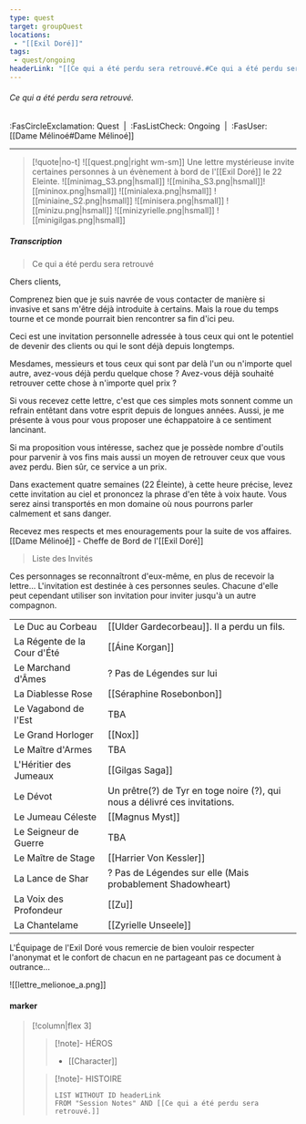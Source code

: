 ```yaml
---
type: quest
target: groupQuest
locations:
 - "[[Exil Doré]]"
tags:
 - quest/ongoing
headerLink: "[[Ce qui a été perdu sera retrouvé.#Ce qui a été perdu sera retrouvé.]]"
---
```

###### Ce qui a été perdu sera retrouvé.
<span class="sub2">:FasCircleExclamation: Quest&nbsp;&nbsp;|&nbsp;&nbsp;:FasListCheck: Ongoing&nbsp;&nbsp;|&nbsp;&nbsp;:FasUser: [[Dame Mélinoé#Dame Mélinoé]]</span>
___
> [!quote|no-t]
>![[quest.png|right wm-sm]] Une lettre mystérieuse invite certaines personnes à un évènement à bord de l'[[Exil Doré]] le 22 Eleinte.
>![[minimag_S3.png|hsmall]] ![[miniha_S3.png|hsmall]]![[mininox.png|hsmall]] ![[minialexa.png|hsmall]] ![[miniaine_S2.png|hsmall]] ![[minisera.png|hsmall]]  ![[minizu.png|hsmall]] ![[minizyrielle.png|hsmall]] ![[minigilgas.png|hsmall]]

##### Transcription
> Ce qui a été perdu sera retrouvé

Chers clients,

Comprenez bien que je suis navrée de vous contacter de manière si invasive et sans m'être déjà introduite à certains. Mais la roue du temps tourne et ce monde pourrait bien rencontrer sa fin d'ici peu.

Ceci est une invitation personnelle adressée à tous ceux qui ont le potentiel de devenir des clients ou qui le sont déjà depuis longtemps.

Mesdames, messieurs et tous ceux qui sont par delà l'un ou n'importe quel autre, avez-vous déjà perdu quelque chose ? Avez-vous déjà souhaité retrouver cette chose à n'importe quel prix ?

Si vous recevez cette lettre, c'est que ces simples mots sonnent comme un refrain entêtant dans votre esprit depuis de longues années. Aussi, je me présente à vous pour vous proposer une échappatoire à ce sentiment lancinant.

Si ma proposition vous intéresse, sachez que je possède nombre d'outils pour parvenir à vos fins mais aussi un moyen de retrouver ceux que vous avez perdu. Bien sûr, ce service a un prix.

Dans exactement quatre semaines (22 Éleinte), à cette heure précise, levez cette invitation au ciel et prononcez la phrase d'en tête à voix haute. Vous serez ainsi transportés en mon domaine où nous pourrons parler calmement et sans danger.

Recevez mes respects et mes enouragements pour la suite de vos affaires.
[[Dame Mélinoé]] - Cheffe de Bord de l'[[Exil Doré]]

> Liste des Invités 

Ces personnages se reconnaîtront d'eux-même, en plus de recevoir la lettre... L'invitation est destinée à ces personnes seules. Chacune d'elle peut cependant utiliser son invitation pour inviter jusqu'à un autre compagnon.

|      |    |
| --- | --- |
| Le Duc au Corbeau | [[Ulder Gardecorbeau]]. Il a perdu un fils. |
|La Régente de la Cour d'Été| [[Áine Korgan]]|
|Le Marchand d'Âmes | ? Pas de Légendes sur lui |
|La Diablesse Rose| [[Séraphine Rosebonbon]]|
|Le Vagabond de l'Est| TBA |
|Le Grand Horloger| [[Nox]]|
|Le Maître d'Armes| TBA |
|L'Héritier des Jumeaux| [[Gilgas Saga]] |
|Le Dévot| Un prêtre(?) de Tyr en toge noire (?), qui nous a délivré ces invitations.|
|Le Jumeau Céleste| [[Magnus Myst]]|
|Le Seigneur de Guerre| TBA|
|Le Maître de Stage| [[Harrier Von Kessler]]|
|La Lance de Shar| ? Pas de Légendes sur elle (Mais probablement Shadowheart)|
|La Voix des Profondeur| [[Zu]] |
|La Chantelame| [[Zyrielle Unseele]]|

L'Équipage de l'Exil Doré vous remercie de bien vouloir respecter l'anonymat et le confort de chacun en ne partageant pas ce document à outrance...

![[lettre_melionoe_a.png]]
#### marker
> [!column|flex 3]
> >[!note]- HÉROS
> >- [[Character]]
> 
>>[!note]- HISTOIRE
>>```dataview
>>LIST WITHOUT ID headerLink
>>FROM "Session Notes" AND [[Ce qui a été perdu sera retrouvé.]]

